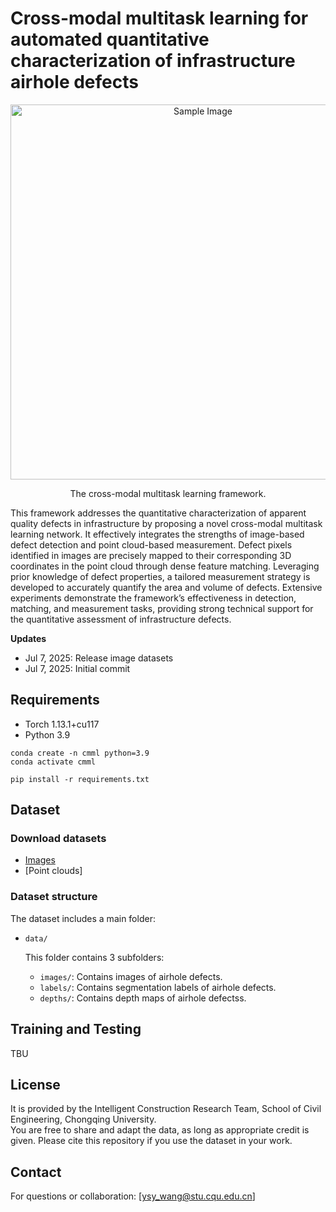 # Cross-modal multitask learning for automated quantitative characterization of infrastructure airhole defects

<p align="center">
  <img src="images/network.png" alt="Sample Image" width="600"/>
</p>

<p align="center">
  The cross-modal multitask learning framework.
</p>


This framework addresses the quantitative characterization of apparent quality defects in infrastructure by proposing a novel cross-modal multitask learning network. It effectively integrates the strengths of image-based defect detection and point cloud-based measurement. Defect pixels identified in images are precisely mapped to their corresponding 3D coordinates in the point cloud through dense feature matching. Leveraging prior knowledge of defect properties, a tailored measurement strategy is developed to accurately quantify the area and volume of defects. Extensive experiments demonstrate the framework’s effectiveness in detection, matching, and measurement tasks, providing strong technical support for the quantitative assessment of infrastructure defects.

**Updates**
- Jul 7, 2025: Release image datasets
- Jul 7, 2025: Initial commit


## Requirements
* Torch 1.13.1+cu117
* Python 3.9
```
conda create -n cmml python=3.9
conda activate cmml

pip install -r requirements.txt
```


## Dataset
### Download datasets
* [Images](https://drive.google.com/drive/folders/1CGEEdfYlp6kuNGK7z8iFe5hFoC2pSAdG?usp=sharing)
* [Point clouds]


### Dataset structure

The dataset includes a main folder:

- `data/`
  
  This folder contains 3 subfolders:
  
  - `images/`: Contains images of airhole defects.
  - `labels/`: Contains segmentation labels of airhole defects.
  - `depths/`: Contains depth maps of airhole defectss.


## Training and Testing

TBU


## License

It is provided by the Intelligent Construction Research Team, School of Civil Engineering, Chongqing University.  
You are free to share and adapt the data, as long as appropriate credit is given.
Please cite this repository if you use the dataset in your work.


## Contact

For questions or collaboration: [ysy_wang@stu.cqu.edu.cn]
